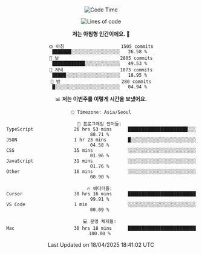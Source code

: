 <div align="center">

<br />

 <!--START_SECTION:waka-->
![Code Time](http://img.shields.io/badge/Code%20Time-4%2C453%20hrs%2025%20mins-blue)

![Lines of code](https://img.shields.io/badge/%EC%A0%80%EB%8A%94%20%EC%97%AC%ED%83%9C%EA%B9%8C%EC%A7%80%20-3.3%20million%20%EC%A4%84%EC%9D%98%20%EC%BD%94%EB%93%9C%EB%A5%BC%20%EC%9E%91%EC%84%B1%ED%96%88%EC%96%B4%EC%9A%94.-blue)

**저는 아침형 인간이에요. 🐤** 

```text
🌞 아침                     1505 commits        ███████░░░░░░░░░░░░░░░░░░   26.58 % 
🌆 낮　                     2805 commits        ████████████░░░░░░░░░░░░░   49.53 % 
🌃 저녁                     1073 commits        █████░░░░░░░░░░░░░░░░░░░░   18.95 % 
🌙 밤　                     280 commits         █░░░░░░░░░░░░░░░░░░░░░░░░   04.94 % 
```


📊 **저는 이번주를 이렇게 시간을 보냈어요.** 

```text
🕑︎ Timezone: Asia/Seoul

💬 프로그래밍 언어들: 
TypeScript               26 hrs 53 mins      ██████████████████████░░░   88.71 % 
JSON                     1 hr 23 mins        █░░░░░░░░░░░░░░░░░░░░░░░░   04.58 % 
CSS                      35 mins             ░░░░░░░░░░░░░░░░░░░░░░░░░   01.96 % 
JavaScript               31 mins             ░░░░░░░░░░░░░░░░░░░░░░░░░   01.76 % 
Other                    16 mins             ░░░░░░░░░░░░░░░░░░░░░░░░░   00.90 % 

🔥 에디터들: 
Cursor                   30 hrs 16 mins      █████████████████████████   99.91 % 
VS Code                  1 min               ░░░░░░░░░░░░░░░░░░░░░░░░░   00.09 % 

💻 운영 체제들: 
Mac                      30 hrs 18 mins      █████████████████████████   100.00 % 
```


 Last Updated on 18/04/2025 18:41:02 UTC
<!--END_SECTION:waka-->

</div>
